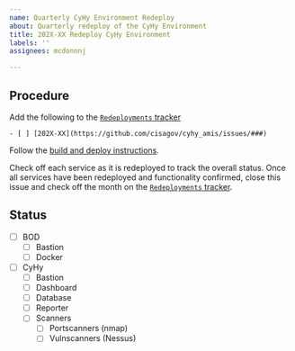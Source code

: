 ```yaml
---
name: Quarterly CyHy Environment Redeploy
about: Quarterly redeploy of the CyHy Environment
title: 202X-XX Redeploy CyHy Environment
labels: ''
assignees: mcdonnnj

---
```


## Procedure ##

Add the following to the [`Redeployments` tracker](https://github.com/cisagov/cyhy_amis/issues/272)

```
- [ ] [202X-XX](https://github.com/cisagov/cyhy_amis/issues/###)
```

Follow the [build and deploy instructions](https://github.com/cisagov/cyhy_amis#building-the-amis).

Check off each service as it is redeployed to track the overall status. Once all services have been redeployed and functionality confirmed, close this issue and check off the month on the [`Redeployments` tracker](https://github.com/cisagov/cyhy_amis/issues/272).

## Status ##

- [ ] BOD
  - [ ] Bastion
  - [ ] Docker
- [ ] CyHy
  - [ ] Bastion
  - [ ] Dashboard
  - [ ] Database
  - [ ] Reporter
  - [ ] Scanners
    - [ ] Portscanners (nmap)
    - [ ] Vulnscanners (Nessus)
